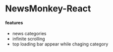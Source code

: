 # NewsMonkey-React
#### features
- news categories
- infinite scrolling
- top loading bar appear while chaging category
